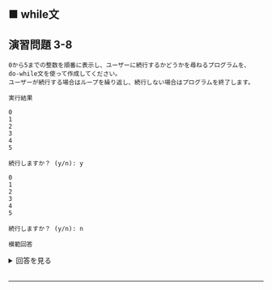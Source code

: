 ## ■ while文

## 演習問題 3-8

```
0から5までの整数を順番に表示し、ユーザーに続行するかどうかを尋ねるプログラムを、
do-while文を使って作成してください。
ユーザーが続行する場合はループを繰り返し、続行しない場合はプログラムを終了します。
```

`実行結果`

```
0
1
2
3
4
5

続行しますか？ (y/n): y

0
1
2
3
4
5

続行しますか？ (y/n): n
```

`模範回答`
<details>
<summary>回答を見る</summary>

```c
#include <stdio.h>

main()
{
    char choice;
    do {
        for (int i = 0; i <= 5; i++) {
            printf("%d\n", i);
        }

        printf("\n続行しますか？ (y/n): ");
        scanf(" %c", &choice);
        printf("\n");
    } while (choice == 'y');
}
```
</details>

<br>

---